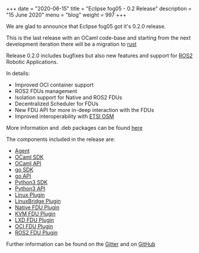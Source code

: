 +++
date = "2020-06-15"
title = "Eclipse fog05 - 0.2 Release"
description = "15 June 2020"
menu = "blog"
weight = 997
+++

We are glad to announce that Eclipse fog05 got it's 0.2.0 release.

This is the last release with an OCaml code-base and starting from the next development iteration there will be a migration to [rust](https://www.rust-lang.org/)

Release 0.2.0 includes bugfixes but also new features and support for [ROS2](https://index.ros.org/doc/ros2/) Robotic Applications.

In details:
- Improved OCI container support
- ROS2 FDUs management
- Isolation support for Native and ROS2 FDUs
- Decentralized Scheduler for FDUs
- New FDU API for more in-deep interaction with the FDUs
- Improved interoperability with [ETSI OSM](https://osm.etsi.org/)

More information and .deb packages can be found [here](https://github.com/eclipse-fog05/fog05/releases/tag/v0.2.0)

The components included in the release are:

- [Agent](https://github.com/eclipse-fog05/agent)
- [OCaml SDK](https://github.com/eclipse-fog05/sdk-ocaml)
- [OCaml API](https://github.com/eclipse-fog05/api-ocaml)
- [go SDK](https://github.com/eclipse-fog05/sdk-go)
- [go API](https://github.com/eclipse-fog05/api-go)
- [Python3 SDK](https://github.com/eclipse-fog05/sdk-python)
- [Python3 API](https://github.com/eclipse-fog05/api-python)
- [Linux Plugin](https://github.com/eclipse-fog05/plugin-os-linux)
- [LinuxBridge Plugin](https://github.com/eclipse-fog05/plugin-net-linuxbridge)
- [Native FDU Plugin](https://github.com/eclipse-fog05/plugin-fdu-native)
- [KVM FDU Plugin](https://github.com/eclipse-fog05/plugin-fdu-kvm)
- [LXD FDU Plugin](https://github.com/eclipse-fog05/plugin-fdu-lxd)
- [OCI FDU Plugin](https://github.com/eclipse-fog05/plugin-fdu-containerd)
- [ROS2 FDU Plugin](https://github.com/eclipse-fog05/plugin-fdu-ros2)

Further information can be found on the [Gitter](https://gitter.im/atolab/fog05) and on [GitHub](https://github.com/eclipse-fog05/fog05)
